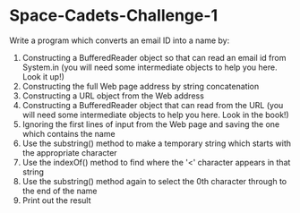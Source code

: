 # Space-Cadets-Challenge-1
Write a program which converts an email ID into a name by:
   1) Constructing a BufferedReader object so that can read an email id from System.in (you will need some intermediate objects to help you here. Look it up!)
   2) Constructing the full Web page address by string concatenation
   3) Constructing a URL object from the Web address
   4) Constructing a BufferedReader object that can read from the URL (you will need some intermediate objects to help you here. Look in the    book!)
   5) Ignoring the first lines of input from the Web page and saving the one which contains the name
   6) Use the substring() method to make a temporary string which starts with the appropriate character 
   7) Use the indexOf() method to find where the '<' character appears in that string
   8) Use the substring() method again to select the 0th character through to the end of the name
   9) Print out the result
